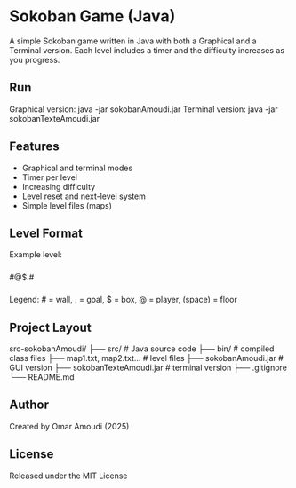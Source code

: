 # Sokoban Game (Java)

A simple Sokoban game written in Java with both a Graphical and a Terminal version. Each level includes a timer and the difficulty increases as you progress.

## Run
Graphical version:
  java -jar sokobanAmoudi.jar
Terminal version:
  java -jar sokobanTexteAmoudi.jar

## Features
- Graphical and terminal modes
- Timer per level
- Increasing difficulty
- Level reset and next-level system
- Simple level files (maps)

## Level Format
Example level:
#####
#@$.#
#####
Legend: # = wall, . = goal, $ = box, @ = player, (space) = floor

## Project Layout
src-sokobanAmoudi/
├── src/                   # Java source code
├── bin/                   # compiled class files
├── map1.txt, map2.txt…    # level files
├── sokobanAmoudi.jar      # GUI version
├── sokobanTexteAmoudi.jar # terminal version
├── .gitignore
└── README.md

## Author
Created by Omar Amoudi (2025) 
## License
Released under the MIT License



